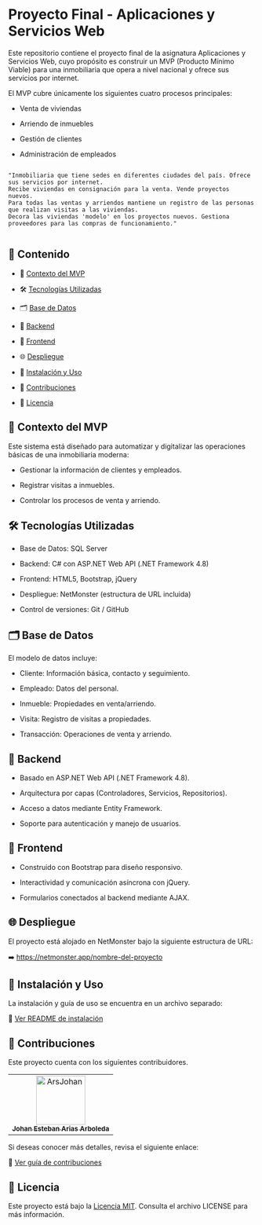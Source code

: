 # Proyecto Final - Aplicaciones y Servicios Web

Este repositorio contiene el proyecto final de la asignatura Aplicaciones y Servicios Web, cuyo propósito es construir un MVP (Producto Mínimo Viable) para una inmobiliaria que opera a nivel nacional y ofrece sus servicios por internet.

El MVP cubre únicamente los siguientes cuatro procesos principales:

- Venta de viviendas

- Arriendo de inmuebles

- Gestión de clientes

- Administración de empleados

````

"Inmobiliaria que tiene sedes en diferentes ciudades del país. Ofrece sus servicios por internet.
Recibe viviendas en consignación para la venta. Vende proyectos nuevos.
Para todas las ventas y arriendos mantiene un registro de las personas que realizan visitas a las viviendas.
Decora las viviendas 'modelo' en los proyectos nuevos. Gestiona proveedores para las compras de funcionamiento."


````
## 📌 Contenido

- 🎯 [Contexto del MVP](#Contextodel-MVP)

- 🛠️ [Tecnologías Utilizadas](#Tecnologías-Utilizadas)

- 🗂️ [Base de Datos](#Basede-Datos)

- 🔧 [Backend](#Backend)

- 🎨 [Frontend](#Fronted)

- 🌐 [Despliegue](#Despliegue)

- 📎 [Instalación y Uso](#Instalación-y-Uso)

- 🤝 [Contribuciones](#Contribuciones)

- 📄 [Licencia](#Licencia)

## 🎯 Contexto del MVP

Este sistema está diseñado para automatizar y digitalizar las operaciones básicas de una inmobiliaria moderna:

- Gestionar la información de clientes y empleados.

- Registrar visitas a inmuebles.

- Controlar los procesos de venta y arriendo.

## 🛠️ Tecnologías Utilizadas

- Base de Datos: SQL Server

- Backend: C# con ASP.NET Web API (.NET Framework 4.8)

- Frontend: HTML5, Bootstrap, jQuery

- Despliegue: NetMonster (estructura de URL incluida)

- Control de versiones: Git / GitHub

## 🗂️ Base de Datos

El modelo de datos incluye:

- Cliente: Información básica, contacto y seguimiento.

- Empleado: Datos del personal.

- Inmueble: Propiedades en venta/arriendo.

- Visita: Registro de visitas a propiedades.

- Transacción: Operaciones de venta y arriendo.

## 🔧 Backend

- Basado en ASP.NET Web API (.NET Framework 4.8).

- Arquitectura por capas (Controladores, Servicios, Repositorios).

- Acceso a datos mediante Entity Framework.

- Soporte para autenticación y manejo de usuarios.

## 🎨 Frontend

- Construido con Bootstrap para diseño responsivo.

- Interactividad y comunicación asíncrona con jQuery.

- Formularios conectados al backend mediante AJAX.

## 🌐 Despliegue

El proyecto está alojado en NetMonster bajo la siguiente estructura de URL:

➡️ https://netmonster.app/nombre-del-proyecto


## 📎 Instalación y Uso

La instalación y guía de uso se encuentra en un archivo separado:

🔗 [Ver README de instalación]()

## 🤝 Contribuciones

Este proyecto cuenta con los siguientes contribuidores.

<!-- readme: contributors -start -->
<table>
	<tbody>
		<tr>
            <td align="center">
                <a href="https://github.com/ArsJohan">
                    <img src="https://avatars.githubusercontent.com/u/133719384?v=4" width="100;" alt="ArsJohan"/>
                    <br />
                    <sub><b>Johan Esteban Arias Arboleda</b></sub>
                </a>
            </td>
		</tr>
	<tbody>
</table>
<!-- readme: contributors -end -->

Si deseas conocer más detalles, revisa el siguiente enlace:

🔗 [Ver guía de contribuciones]()

## 📄 Licencia

Este proyecto está bajo la [Licencia MIT](https://github.com/ArsJohan/Inmobiliaria/blob/main/LICENSE). Consulta el archivo LICENSE para más información.
